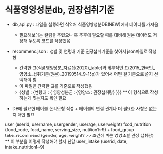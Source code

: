 # 식품영양성분db, 권장섭취기준

- db_api.py : 파일을 실행하면 식약처 식품영양성분DB(NEW)에서 데이터를 가져옴
  + 필요해보이는 컬럼을 추렸으나 혹 추후에 필요할 때를 대비해 원본 데이터도 저장해 두도록 코드를 작성했음

- recommend.json : 성별 및 연령대 기준 권장섭취기준을 찾아서 json파일로 작성함
  + 간략한 표(식품영양성분_자료집(2020)_table)와 세부적인 표(2015_한국인_영양소_섭취기준(원본)_20190514_9-15p)가 있어서 어떤 걸 기준으로 쓸지 선택해야 함
  + 이 파일은 간략한 표를 기준으로 작성했음
  + {성별 : {연령대 : { 영양성분군 : {영양소 : 권장섭취량} }}}   ** 이 형식으로 작성하는게 맞는지도 확인 필요

- DB에 필요한 테이블 논리모형 작성 + 테이블의 연결 관계나 더 필요한 사항은 없는지 확인 필요

user (userid, username, usergender, userage, userweight)
food_nutrition (food_code, food_name, serving_size, nutition1~9)	+ food_group
take_recommend (gender, age, weight? >> 조건에 따른 영양소별 권장 섭취량)	** 이 부분을 어떻게 작성해야 할지 난감
user_intake (userid, date, intake_nutrition1~9)
